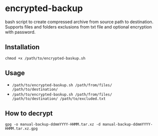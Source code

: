 # encrypted-backup
bash script to create compressed archive from source path to destination.
Supports files and folders exclusions from txt file and optional encryption with password.

## Installation
`chmod +x /path/to/encrypted-baskup.sh`

## Usage
- `/path/to/encrypted-baskup.sh /path/from/files/ /path/to/destination/`
- `/path/to/encrypted-baskup.sh /path/from/files/ /path/to/destination/ /path/to/excluded.txt`

## How to decrypt
`gpg -o manual-backup-ddmmYYYY-HHMM.tar.xz -d manual-backup-ddmmYYYY-HHMM.tar.xz.gpg`
